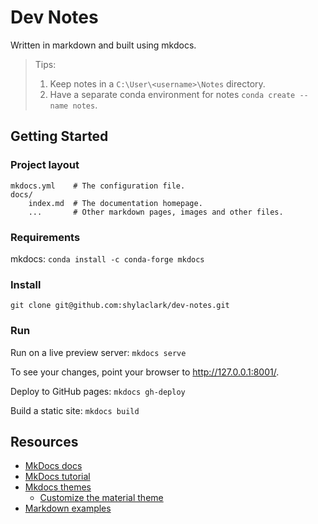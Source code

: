 # Dev Notes

Written in markdown and built using mkdocs.

> Tips:
> 1. Keep notes in a `C:\User\<username>\Notes` directory.
> 1. Have a separate conda environment for notes `conda create --name notes`.

## Getting Started

### Project layout

    mkdocs.yml    # The configuration file.
    docs/
        index.md  # The documentation homepage.
        ...       # Other markdown pages, images and other files.

### Requirements
mkdocs: `conda install -c conda-forge mkdocs`

### Install
`git clone git@github.com:shylaclark/dev-notes.git`

### Run
Run on a live preview server: `mkdocs serve`

To see your changes, point your browser to http://127.0.0.1:8001/.

Deploy to GitHub pages: `mkdocs gh-deploy`

Build a static site: `mkdocs build`

## Resources
* [MkDocs docs](https://www.mkdocs.org/)
* [MkDocs tutorial](https://romandc.com/techtalk-mkdocs/)
* [Mkdocs themes](https://github.com/mkdocs/mkdocs/wiki/MkDocs-Themes)
  * [Customize the material theme](https://squidfunk.github.io/mkdocs-material/customization/)
* [Markdown examples](http://www.unexpected-vortices.com/sw/rippledoc/quick-markdown-example.html)
